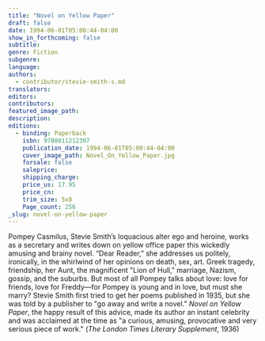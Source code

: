```yaml
---
title: "Novel on Yellow Paper"
draft: false
date: 1994-06-01T05:00:44-04:00
show_in_forthcoming: false
subtitle:
genre: Fiction
subgenre:
language:
authors:
  - contributor/stevie-smith-s.md
translators:
editors:
contributors:
featured_image_path:
description:
editions:
  - binding: Paperback
    isbn: 9780811212397
    publication_date: 1994-06-01T05:00:44-04:00
    cover_image_path: Novel_On_Yellow_Paper.jpg
    forsale: false
    saleprice:
    shipping_charge:
    price_us: 17.95
    price_cn:
    trim_size: 5x8
    Page_count: 256
_slug: novel-on-yellow-paper
---
```


Pompey Casmilus, Stevie Smith’s loquacious alter ego and heroine, works as a secretary and writes down on yellow office paper this wickedly amusing and brainy novel. “Dear Reader,” she addresses us politely, ironically, in the whirlwind of her opinions on death, sex, art. Greek tragedy, friendship, her Aunt, the magnificent "Lion of Hull," marriage, Nazism, gossip, and the suburbs. But most of all Pompey talks about love: love for friends, love for Freddy––for Pompey is young and in love, but must she marry? Stevie Smith first tried to get her poems published in 1935, but she was told by a publisher to "go away and write a novel." _Novel on Yellow Paper_, the happy result of this advice, made its author an instant celebrity and was acclaimed at the time as "a curious, amusing, provocative and very serious piece of work." (_The London Times Literary Supplement_, 1936)

